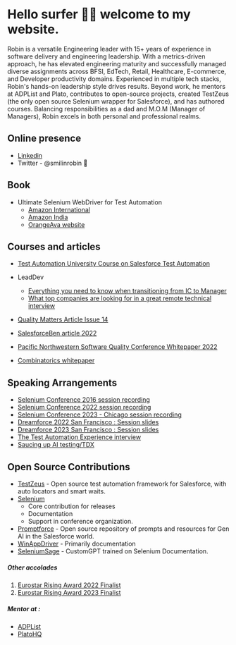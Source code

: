 # Hello surfer 🏄‍♂️ welcome to my website.

Robin is a versatile Engineering leader with 15+ years of experience in software delivery and engineering leadership. With a metrics-driven approach, he has elevated engineering maturity and successfully managed diverse assignments across BFSI, EdTech, Retail, Healthcare, E-commerce, and Developer productivity domains. Experienced in multiple tech stacks, Robin's hands-on leadership style drives results. Beyond work, he mentors at ADPList and Plato, contributes to open-source projects, created TestZeus (the only open source Selenium wrapper for Salesforce), and has authored courses. Balancing responsibilities as a dad and M.O.M (Manager of Managers), Robin excels in both personal and professional realms.

## Online presence

*   [Linkedin](https://www.linkedin.com/in/polymorphicrobin/)
*   Twitter - @smilinrobin 🐤

## Book
- Ultimate Selenium WebDriver for Test Automation
  - [Amazon International](https://www.amazon.com/Ultimate-Selenium-WebDriver-Test-Automation/dp/8196994761/ref=sr_1_1?crid=18YCTD86X7ZG0&dib=eyJ2IjoiMSJ9.uvbNkNNWlWaTqfLnsE6gGg.BxcuzjRHHQivsJDBXIK8znajbKHv6_YXJhGOjPFKlIA&dib_tag=se&keywords=9788196994761&qid=1709706424&sprefix=9788)
  - [Amazon India](https://www.amazon.in/Ultimate-Selenium-WebDriver-Automation-Commerce/dp/8196994761/ref=sr_1_1?crid=40TEU5VDYARX&dib=eyJ2IjoiMSJ9.uvbNkNNWlWaTqfLnsE6gGg.JzC9QxJTllqgFkBBR-0s9IuOqhfRV10l6E924aiDIA8&dib_tag=se&keywords=9788196994761&qid=1709706460&sprefix=97)
  - [OrangeAva website](https://orangeava.com/products/ultimate-selenium-webdriver-for-test-automation)


## Courses and articles
*   [Test Automation University Course on Salesforce Test Automation](https://testautomationu.applitools.com/salesforce-testzeus-tutorial/index.html)
- LeadDev
  - [Everything you need to know when transitioning from IC to Manager](https://leaddev.com/skills-new-managers/everything-you-need-know-when-transitioning-ic-manager)
  - [What top companies are looking for in a great remote technical interview](https://leaddev.com/career-paths-progression-promotion/what-top-companies-are-looking-great-remote-technical-interview)
 
- [Quality Matters Article Issue 14](lehttps://quality-matters.org/index.php?page=qm-issues-archive&issue=14)
- [SalesforceBen article 2022](https://www.salesforceben.com/open-source-code-based-framework-to-automate-salesforce-testing/)
- [Pacific Northwestern Software Quality Conference Whitepaper 2022](https://www.pnsqc.org/docs/PROP54456887-TestZeus_Gupta_DraftV2.pdf)
- [Combinatorics whitepaper](https://drive.google.com/file/d/0B-HF8YW1i4CWX3h1dzFDNUlXN2c/view?resourcekey=0-LfOcba6W8CSlEbGPAm-uEw)


## Speaking Arrangements
*   [Selenium Conference 2016 session recording](https://youtu.be/HSABgUKpu2E)
*   [Selenium Conference 2022 session recording](https://youtu.be/KLN4bHND0nM)
*   [Selenium Conference 2023 - Chicago session recording](https://www.youtube.com/watch?v=i3X2puLqOFk)
*   [Dreamforce 2022 San Francisco : Session slides](https://docs.google.com/presentation/d/1MGmpAAQOvG7S_Ra3wl9Unao6PiVjWav3URd6kmptgWA/edit?usp=sharing)
*   [Dreamforce 2023 San Francisco : Session slides](https://docs.google.com/presentation/d/10FNGLCcs57SKVmb2S541PMfCa6FJ_9w51-mpjf4XeB0/edit?usp=sharing)
*   [The Test Automation Experience interview](https://www.youtube.com/watch?v=vhz_19k1Rio)
*   [Saucing up AI testing/TDX](https://docs.google.com/presentation/d/1-MnMnip58Fiw7L37tiiq-S4_ZvytlEhqMrfISD7bpks/edit?usp=sharing)

## Open Source Contributions
- [TestZeus](http://www.testzeus.com) - Open source test automation framework for Salesforce, with auto locators and smart waits.
- [Selenium](https://www.selenium.dev/blog/2023/selenium-4-10-0-released/)
  - Core contribution for releases
  - Documentation
  - Support in conference organization.
- [Promptforce](http://www.promptforce.in) - Open source repository of prompts and resources for Gen AI in the Salesforce world. 
- [WinAppDriver](https://github.com/microsoft/WinAppDriver) - Primarily documentation
- [SeleniumSage](http://seleniumsage.com/) - CustomGPT trained on Selenium Documentation.

##### Other accolades

1.  [Eurostar Rising Award 2022 Finalist](https://huddle.eurostarsoftwaretesting.com/rising-star-finalists-2022/)
2.  [Eurostar Rising Award 2023 Finalist](https://huddle.eurostarsoftwaretesting.com/rising-star-finalists-2023/)

##### Mentor at :
*   [ADPList](https://adplist.org/mentors/robin-gupta)
*   [PlatoHQ](https://www.platohq.com/@robin-gupta-992021999)
